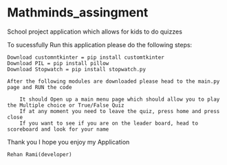 # Mathminds_assingment
School project application which allows for kids to do quizzes

To sucessfully Run this application please do the following steps:

    Download customntkinter = pip install customtkinter 
    Download PIL = pip install pillow 
    Download Stopwatch = pip install stopwatch.py

    After the following modules are downloaded please head to the main.py page and RUN the code

        It should Open up a main menu page which should allow you to play the Multiple choice or True/False Quiz
        If at any moment you need to leave the quiz, press home and press close 
        If you want to see if you are on the leader board, head to scoreboard and look for your name 


Thank you I hope you enjoy my Application

    Rehan Rami(developer)

